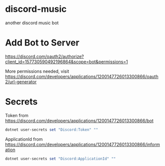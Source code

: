 # discord-music
another discord music bot

# Add Bot to Server
https://discord.com/oauth2/authorize?client_id=157730590492196864&scope=bot&permissions=1

More permissions needed, visit https://discord.com/developers/applications/1200147726013300866/oauth2/url-generator

# Secrets

Token from https://discord.com/developers/applications/1200147726013300866/bot

```powershell
dotnet user-secrets set "Discord:Token" ""
```

ApplicationId from https://discord.com/developers/applications/1200147726013300866/information

```powershell
dotnet user-secrets set "Discord:ApplicationId" ""
```
